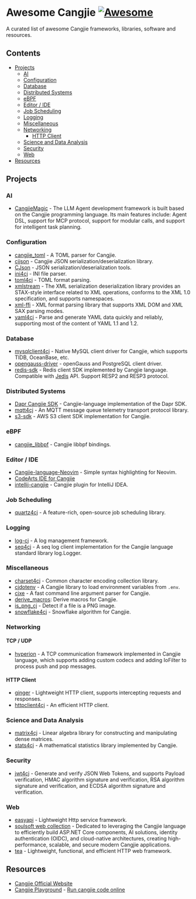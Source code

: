 # Awesome Cangjie [![Awesome](https://awesome.re/badge.svg)](https://github.com/sindresorhus/awesome)

A curated list of awesome Cangjie frameworks, libraries, software and resources.

## Contents

- [Projects](#projects)
  - [AI](#ai)
  - [Configuration](#configuration)
  - [Database](#database)
  - [Distributed Systems](#distributed-systems)
  - [eBPF](#ebpf)
  - [Editor / IDE](#editor--ide)
  - [Job Scheduling](#job-scheduling)
  - [Logging](#logging)
  - [Miscellaneous](#miscellaneous)
  - [Networking](#networking)
    - [HTTP Client](#http-client)
  - [Science and Data Analysis](#science-and-data-analysis)
  - [Security](#security)
  - [Web](#web)
- [Resources](#resources)

## Projects

### AI

- [CangjieMagic](https://gitcode.com/Cangjie-TPC/CangjieMagic) - The LLM Agent development framework is built based on the Cangjie programming language. Its main features include: Agent DSL, support for MCP protocol, support for modular calls, and support for intelligent task planning.

### Configuration

- [cangjie_toml](https://gitcode.com/PermissionDog/cangjie_toml) - A TOML parser for Cangjie.
- [cjjson](https://gitcode.com/Cangjie-TPC/cangjieJSON) - Cangjie JSON serialization/deserialization library.
- [CJson](https://gitcode.com/Cangjie-TPC/CJson) - JSON serialization/deserialization tools.
- [ini4cj](https://gitcode.com/Cangjie-TPC/ini4cj) - INI file parser.
- [toml4cj](https://gitcode.com/Cangjie-TPC/toml4cj) - TOML format parsing.
- [xmlstream](https://gitcode.com/Cangjie-TPC/xml_stream) - The XML serialization deserialization library provides an STAX-style interface related to XML operations, conforms to the XML 1.0 specification, and supports namespaces.
- [xml-ffi](https://gitcode.com/Cangjie-TPC/xml-ffi) - XML format parsing library that supports XML DOM and XML SAX parsing modes.
- [yaml4cj](https://gitcode.com/Cangjie-TPC/yaml4cj) - Parse and generate YAML data quickly and reliably, supporting most of the content of YAML 1.1 and 1.2.

### Database

- [mysqlclient4cj](https://gitcode.com/Cangjie-SIG/mysql-driver) - Native MySQL client driver for Cangjie, which supports TIDB, OceanBase, etc.
- [opengauss-driver](https://gitcode.com/Cangjie-TPC/opengauss-driver) - openGauss and PostgreSQL client driver.
- [redis-sdk](https://gitcode.com/Cangjie-TPC/redis-sdk) - Redis client SDK implemented by Cangjie language. Compatible with [Jedis](https://github.com/redis/jedis) API. Support RESP2 and RESP3 protocol.

### Distributed Systems

- [Dapr Cangjie SDK](https://gitcode.com/PermissionDog/dapr-cangjie-sdk) - Cangjie-language implementation of the Dapr SDK.
- [mqtt4cj](https://gitcode.com/Cangjie-TPC/mqtt4cj) - An MQTT message queue telemetry transport protocol library.
- [s3-sdk](https://gitcode.com/Cangjie-TPC/s3-sdk) - AWS S3 client SDK implementation for Cangjie.

### eBPF

- [cangjie_libbpf](https://gitcode.com/hevienz/cangjie_libbpf) - Cangjie libbpf bindings.

### Editor / IDE

- [Cangjie-language-Neovim](https://github.com/shiro-42/Cangjie-language-Neovim) - Simple syntax highlighting for Neovim.
- [CodeArts IDE for Cangjie](https://devcloud.cn-north-4.huaweicloud.com/codeartside/home?product=cangjie)
- [intellij-cangjie](https://gitcode.com/OpenCangjieCommunity/intellij-cangjie) - Cangjie plugin for IntelliJ IDEA.

### Job Scheduling

- [quartz4cj](https://gitcode.com/Cangjie-TPC/quartz4cj) - A feature-rich, open-source job scheduling library.

### Logging

- [log-cj](https://gitcode.com/Cangjie-TPC/log-cj) - A log management framework.
- [seq4cj](https://gitcode.com/PermissionDog/seq4cj) - A seq log client implementation for the Cangjie language standard library log.Logger.

### Miscellaneous

- [charset4cj](https://gitcode.com/Cangjie-TPC/charset4cj) - Common character encoding collection library.
- [cjdotenv](https://github.com/gtn1024/cjdotenv) - A Cangjie library to load environment variables from `.env`.
- [cjxe](https://github.com/gtn1024/cjxe) - A fast command line argument parser for Cangjie.
- [derive_macros](https://gitcode.com/OpenCangjieCommunity/derive_macros): Derive macros for Cangjie.
- [is_png_cj](https://gitcode.com/PermissionDog/is-png-cj) - Detect if a file is a PNG image.
- [snowflake4cj](https://github.com/gtn1024/snowflake4cj) - Snowflake algorithm for Cangjie.

### Networking

#### TCP / UDP

- [hyperion](https://gitcode.com/Cangjie-TPC/hyperion) - A TCP communication framework implemented in Cangjie language, which supports adding custom codecs and adding IoFilter to process push and pop messages.

#### HTTP Client

- [ginger](https://gitcode.com/Chemxy/ginger) - Lightweight HTTP client, supports intercepting requests and responses.
- [httpclient4cj](https://gitcode.com/Cangjie-TPC/httpclient4cj) - An efficient HTTP client.

### Science and Data Analysis

- [matrix4cj](https://gitcode.com/Cangjie-TPC/matrix4cj) - Linear algebra library for constructing and manipulating dense matrices.
- [stats4cj](https://gitcode.com/Chemxy/stats4cj) - A mathematical statistics library implemented by Cangjie.

### Security

- [jwt4cj](https://gitcode.com/Cangjie-TPC/jwt4cj) - Generate and verify JSON Web Tokens, and supports Payload verification, HMAC algorithm signature and verification, RSA algorithm signature and verification, and ECDSA algorithm signature and verification.

### Web

- [easyapi](https://gitcode.com/OpenCangjieCommunity/easyapi) - Lightweight Http service framework.
- [soulsoft web collection](https://gitcode.com/soulsoft) - Dedicated to leveraging the Cangjie language to efficiently build ASP.NET Core components, AI solutions, identity authentication (OIDC), and cloud-native architectures, creating high-performance, scalable, and secure modern Cangjie applications.
- [tea](https://gitcode.com/yishengTH/tea) - Lightweight, functional, and efficient HTTP web framework.

## Resources

- [Cangjie Official Website](https://cangjie-lang.cn/)
- [Cangjie Playground](https://playground.cj.zxilly.dev) - [Run cangjie code online](https://github.com/Zxilly/playground-cj)
